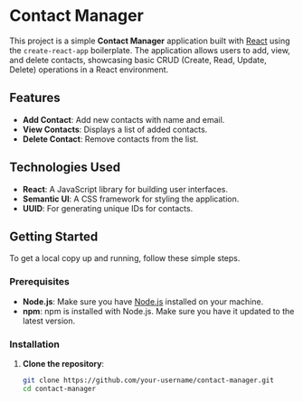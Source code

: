 # Contact Manager

This project is a simple **Contact Manager** application built with [React](https://reactjs.org/) using the `create-react-app` boilerplate. The application allows users to add, view, and delete contacts, showcasing basic CRUD (Create, Read, Update, Delete) operations in a React environment.

## Features

- **Add Contact**: Add new contacts with name and email.
- **View Contacts**: Displays a list of added contacts.
- **Delete Contact**: Remove contacts from the list.

## Technologies Used

- **React**: A JavaScript library for building user interfaces.
- **Semantic UI**: A CSS framework for styling the application.
- **UUID**: For generating unique IDs for contacts.

## Getting Started

To get a local copy up and running, follow these simple steps.

### Prerequisites

- **Node.js**: Make sure you have [Node.js](https://nodejs.org/) installed on your machine.
- **npm**: npm is installed with Node.js. Make sure you have it updated to the latest version.

### Installation

1. **Clone the repository**:

   ```bash
   git clone https://github.com/your-username/contact-manager.git
   cd contact-manager
